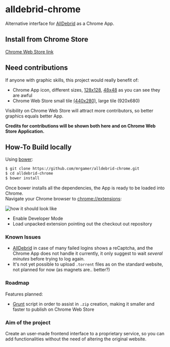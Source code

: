 alldebrid-chrome
================

Alternative interface for [AllDebrid][ad] as a Chrome App.  

## Install from Chrome Store

[Chrome Web Store link](https://chrome.google.com/webstore/detail/pbphhfknnndbbigjgiogloieniaemoed)

## Need contributions
If anyone with graphic skills, this project would really benefit of:

  * Chrome App icon, different sizes, [128x128](https://raw.githubusercontent.com/mrgamer/alldebrid-chrome/master/icon_128.png), [48x48](https://raw.githubusercontent.com/mrgamer/alldebrid-chrome/master/icon_48.png) as you can see they are awful
  * Chrome Web Store small tile [(440x280)](https://raw.githubusercontent.com/mrgamer/alldebrid-chrome/master/store_small_tile.png), large tile (920x680)

Visibility on Chrome Web Store will attract more contributors, so better graphics equals better App.  

__Credits for contributions will be shown both here and on Chrome Web Store Application.__

## How-To Build locally
Using [bower](http://bower.io):
```bash
$ git clone https://github.com/mrgamer/alldebrid-chrome.git
$ cd alldebrid-chrome
$ bower install
```

Once bower installs all the dependencies, the App is ready to be loaded into Chrome.  
Navigate your Chrome browser to [chrome://extensions](chrome://extensions):

![how it should look like](http://i.imgur.com/57bch98.png)

  * Enable Developer Mode
  * Load unpacked extension pointing out the checkout out repository


### Known Issues

  * [AllDebrid][ad] in case of many failed logins shows a reCaptcha, and the Chrome App does not handle it currently, it only suggest to wait _several minutes_ before trying to log again.
  * It's not yet possible to upload `.torrent` files as on the standard website, not planned for now (as magnets are.. better?)

### Roadmap
Features planned:

  * [Grunt][gruntjs] script in order to assist in `.zip` creation, making it smaller and faster to publish on Chrome Web Store

### Aim of the project
Create an user-made frontend interface to a proprietary service, so you can add functionalities without the need of altering the original website.  

[ad]: http://www.alldebrid.com/
[gruntjs]: http://gruntjs.com/
